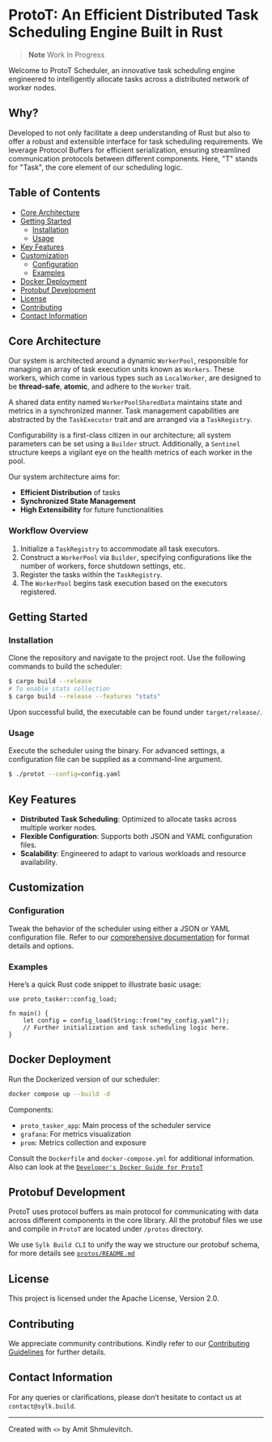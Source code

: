 # ProtoT: An Efficient Distributed Task Scheduling Engine Built in Rust

> **Note**
> Work In Progress

Welcome to ProtoT Scheduler, an innovative task scheduling engine engineered to intelligently allocate tasks across a distributed network of worker nodes.

## Why?

Developed to not only facilitate a deep understanding of Rust but also to offer a robust and extensible interface for task scheduling requirements. We leverage Protocol Buffers for efficient serialization, ensuring streamlined communication protocols between different components. Here, "T" stands for "Task", the core element of our scheduling logic.

## Table of Contents
- [Core Architecture](#core-architecture)
- [Getting Started](#getting-started)
  - [Installation](#installation)
  - [Usage](#usage)
- [Key Features](#key-features)
- [Customization](#customization)
  - [Configuration](#configuration)
  - [Examples](#examples)
- [Docker Deployment](#docker-deployment)
- [Protobuf Development](#protobuf-development)
- [License](#license)
- [Contributing](#contributing)
- [Contact Information](#contact-information)

## Core Architecture

Our system is architected around a dynamic `WorkerPool`, responsible for managing an array of task execution units known as `Workers`. These workers, which come in various types such as `LocalWorker`, are designed to be **thread-safe**, **atomic**, and adhere to the `Worker` trait. 

A shared data entity named `WorkerPoolSharedData` maintains state and metrics in a synchronized manner. Task management capabilities are abstracted by the `TaskExecutor` trait and are arranged via a `TaskRegistry`. 

Configurability is a first-class citizen in our architecture; all system parameters can be set using a `Builder` struct. Additionally, a `Sentinel` structure keeps a vigilant eye on the health metrics of each worker in the pool. 

Our system architecture aims for:
- **Efficient Distribution** of tasks
- **Synchronized State Management**
- **High Extensibility** for future functionalities

### Workflow Overview
1. Initialize a `TaskRegistry` to accommodate all task executors.
2. Construct a `WorkerPool` via `Builder`, specifying configurations like the number of workers, force shutdown settings, etc.
3. Register the tasks within the `TaskRegistry`.
4. The `WorkerPool` begins task execution based on the executors registered.

## Getting Started

### Installation

Clone the repository and navigate to the project root. Use the following commands to build the scheduler:

```sh
$ cargo build --release
# To enable stats collection
$ cargo build --release --features "stats"
```

Upon successful build, the executable can be found under `target/release/`.

### Usage

Execute the scheduler using the binary. For advanced settings, a configuration file can be supplied as a command-line argument.

```sh
$ ./protot --config=config.yaml
```

## Key Features

- **Distributed Task Scheduling**: Optimized to allocate tasks across multiple worker nodes.
- **Flexible Configuration**: Supports both JSON and YAML configuration files.
- **Scalability**: Engineered to adapt to various workloads and resource availability.

## Customization

### Configuration

Tweak the behavior of the scheduler using either a JSON or YAML configuration file. Refer to our [comprehensive documentation](#) for format details and options.

### Examples

Here’s a quick Rust code snippet to illustrate basic usage:

```rust,no_run
use proto_tasker::config_load;

fn main() {
    let config = config_load(String::from("my_config.yaml"));
    // Further initialization and task scheduling logic here.
}
```

## Docker Deployment

Run the Dockerized version of our scheduler:

```bash
docker compose up --build -d
```

Components:
- `proto_tasker_app`: Main process of the scheduler service
- `grafana`: For metrics visualization
- `prom`: Metrics collection and exposure

Consult the `Dockerfile` and `docker-compose.yml` for additional information.
Also can look at the [`Developer's Docker Guide for ProtoT`](./docker/README.md)

## Protobuf Development

ProtoT uses protocol buffers as main protocol for communicating with data across different components in the core library.
All the protobuf files we use and compile in `ProtoT` are located under `/protos` directory.

We use `Sylk Build CLI` to unify the way we structure our protobuf schema, for more details see [`protos/README.md`](/protos/README.md)

## License

This project is licensed under the Apache License, Version 2.0.

## Contributing

We appreciate community contributions. Kindly refer to our [Contributing Guidelines](CONTRIBUTING.md) for further details.

## Contact Information

For any queries or clarifications, please don’t hesitate to contact us at `contact@sylk.build`.

---

Created with `<>` by Amit Shmulevitch.